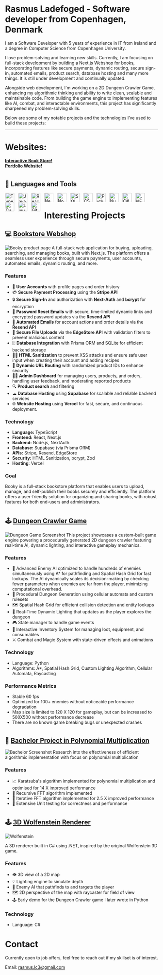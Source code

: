 # Rasmus Ladefoged - Software developer from Copenhagen, Denmark

I am a Software Developer with 5 years of experience in IT from Ireland and a degree in Computer Science from Copenhagen University.

I love problem-solving and learning new skills. Currently, I am focusing on full-stack development by building a Next.js Webshop for books, incorporating features like secure payments, dynamic routing, secure sign-in, automated emails, product search, database hosting and many more things. It is still under development and continually updated.

Alongside web development, I'm working on a 2D Dungeon Crawler Game, enhancing my algorithmic thinking and ability to write clean, scalable and maintainable code. From building the game engine to implementing features like AI, combat, and interactable environments, this project has significantly sharpened my problem-solving skills.

Below are some of my notable projects and the technologies I’ve used to build these projects:

---
# Websites:
**[Interactive Book Store!](https://booky-mu.vercel.app/)**  
**[Portfolio Website!](https://rasmuslc1.github.io/portfolio_website/#)**  

#
## 🧰 Languages and Tools

<img align="left" alt="TypeScript" width="30px" style="padding-right:10px;" src="https://cdn.jsdelivr.net/gh/devicons/devicon/icons/typescript/typescript-plain.svg" />
<img align="left" alt="JavaScript" width="30px" style="padding-right:10px;" src="https://cdn.jsdelivr.net/gh/devicons/devicon/icons/javascript/javascript-plain.svg" />
<img align="left" alt="React" width="30px" style="padding-right:10px;" src="https://cdn.jsdelivr.net/gh/devicons/devicon@latest/icons/react/react-original.svg" />
<img align="left" alt="Next.js" width="30px" style="padding-right:10px;" src="https://cdn.jsdelivr.net/gh/devicons/devicon@latest/icons/nextjs/nextjs-original.svg" />
<img align="left" alt="NodeJS" width="30px" style="padding-right:10px;" src="https://cdn.jsdelivr.net/gh/devicons/devicon/icons/nodejs/nodejs-original.svg" />
<img align="left" alt="SQL" width="30px" style="padding-right:10px;" src="https://cdn.jsdelivr.net/gh/devicons/devicon@latest/icons/azuresqldatabase/azuresqldatabase-original.svg" />
<img align="left" alt="CSS" width="30px" style="padding-right:10px;" src="https://cdn.jsdelivr.net/gh/devicons/devicon/icons/css3/css3-plain.svg" />
<img align="left" alt="Python" width="30px" style="padding-right:10px;" src="https://cdn.jsdelivr.net/gh/devicons/devicon/icons/python/python-plain.svg" />
<img align="left" alt="Numpy" width="30px" style="padding-right:10px;" src="https://cdn.jsdelivr.net/gh/devicons/devicon@latest/icons/numpy/numpy-original.svg" />
<img align="left" alt="C#" width="30px" style="padding-right:10px;" src="https://cdn.jsdelivr.net/gh/devicons/devicon@latest/icons/csharp/csharp-original.svg" />
<img align="left" alt=".NET" width="30px" style="padding-right:10px;" src="https://cdn.jsdelivr.net/gh/devicons/devicon@latest/icons/dotnetcore/dotnetcore-original.svg" />
<img align="left" alt="C++" width="30px" style="padding-right:10px;" src="https://cdn.jsdelivr.net/gh/devicons/devicon@latest/icons/cplusplus/cplusplus-original.svg" />
<img align="left" alt="Linux" width="30px" style="padding-right:10px;" src="https://cdn.jsdelivr.net/gh/devicons/devicon/icons/linux/linux-original.svg" />
<img align="left" alt="Github" width="30px" style="padding-right:10px;" src="https://cdn.jsdelivr.net/gh/devicons/devicon@latest/icons/github/github-original.svg" />
<br />

#

# Interesting Projects

## 💻 **[Bookstore Webshop](https://github.com/RasmusLC1/Booky)**  
![Booky product page](data/bookstore.png)
A full-stack web application for buying, uploading, searching, and managing books, built with Next.js. The platform offers a seamless user experience through secure payments, user accounts, automated emails, dynamic routing, and more.

### Features
- 👤 **User Accounts** with profile pages and order history
- 💳 **Secure Payment Processing** using the **Stripe API**
- 🔒 **Secure Sign-In** and authorization with **Next-Auth** and **bcrypt** for encryption
- 🔐 **Password Reset Emails** with secure, time-limited dynamic links and encrypted password updates via the **Resend API**
- 📧 **Automated Emails** for account actions and order details via the **Resend API**
- 📂 **Secure File Uploads** via the **EdgeStore API** with validation filters to prevent malicious content
- 🗄️ **Database Integration** with Prisma ORM and SQLite for efficient backend storage
- 👩‍💻 **HTML Sanitization** to prevent XSS attacks and ensure safe user input when creating their account and adding recipes
- 🔗 **Dynamic URL Routing** with randomized product IDs to enhance security
- 👮‍♀️ **Admin Dashboard** for managing users, products, and orders, handling user feedback, and moderating reported products
- 🔍 **Product search** and filtering
- ☁ **Database Hosting** using **Supabase** for scalable and reliable backend services
- 🌐 **Website Hosting** using **Vercel** for fast, secure, and continuous deployment.


### Technology
- **Language:** TypeScript
- **Frontend:** React, Next.js
- **Backend:** Node.js, NextAuth
- **Database:** Supabase (via Prisma ORM)
- **APIs:** Stripe, Resend, EdgeStore
- **Security:** HTML Sanitization, bcrypt, Zod
- **Hosting**: Vercel

### Goal
Booky is a full-stack bookstore platform that enables users to upload, manage, and self-publish their books securely and efficiently. The platform offers a user-friendly solution for organizing and sharing books, with robust features for both end-users and administrators.
#

## 🕹 **[Dungeon Crawler Game](https://github.com/RasmusLC1/Dungeon-Crawler)**  
![Dungeon Game Screenshot](data/dungeongame.png)
This project showcases a custom-built game engine powering a procedurally generated 2D dungeon crawler featuring real-time AI, dynamic lighting, and interactive gameplay mechanics.

### Features
- 🧠 Advanced Enemy AI optimized to handle hundreds of enemies simultaneously using A* for pathfinding and Spatial Hash Grid for fast lookups. The AI dynamically scales its decision-making by checking fewer parameters when enemies are far from the player, minimizing computational overhead.
- 🏰 Procedural Dungeon Generation using cellular automata and custom rulesets
- 🗺️ Spatial Hash Grid for efficient collision detection and entity lookups
- 🌟 Real-Time Dynamic Lighting that updates as the player explores the dungeon
- 🎮 State manager to handle game events
- 🎒 Interactive Inventory System for managing loot, equipment, and consumables
- ⚔️ Combat and Magic System with state-driven effects and animations

### Technology
- Language: Python
- Algorithms: A*, Spatial Hash Grid, Custom Lighting Algorithm, Cellular Automata, Raycasting

### Performance Metrics
- Stable 60 fps
- Optimized for 100+ enemies without noticeable performance degradation
- Map size is limited to 120 X 120 for gameplay, but can be increased to 500X500 without performance decrease
- There are no known game breaking bugs or unexpected crashes
  
#

## 🧮 **[Bachelor Project in Polynomial Multiplication](https://github.com/RasmusLC1/Polynomial-Multiplication)**  
![Bachelor Screenshot](data/bachelor.png)
Research into the effectiveness of efficient algorithmic implementation with focus on polynomial multiplication

### Features
- 📈 Karatsuba's algorithm implemented for polynomial multiplication and optimised for 14 X improved performance
- 🔄 Recursive FFT algorithm implemented
- 🔁 Iterative FFT algorithm implemented for 2.5 X improved performance
- 🧪 Extensive Unit testing for correctness and performance

#

## 🕹 **[3D Wolfenstein Renderer](https://github.com/RasmusLC1/Wolfenstein-Renderer)**  
![Wolfenstein](data/wolfenstein.png)

A 3D renderer built in C# using .NET, inspired by the original Wolfenstein 3D game.

### Features
- 👁 3D view of a 2D map
- 💡 Lighting engine to simulate depth
- 🧠 Enemy AI that pathfinds to and targets the player
- 🗺️ 2D perspective of the map with raycaster for field of view
- 🕹 Early demo for the Dungeon Crawler game I later wrote in Python

### Technology
- Language: C#

# Contact
Currently open to job offers, feel free to reach out if my skillset is of interest.

Email: rasmus.lc3@gmail.com



